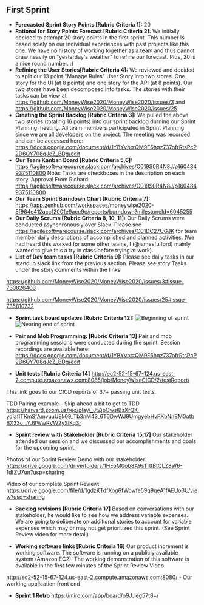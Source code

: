 ## First Sprint

- **Forecasted Sprint Story Points [Rubric Criteria 1]:** 20
- **Rational for Story Points Forecast [Rubric Criteria 2]:**  We initially decided to attempt 20 story points in the first sprint.  This number is based solely on our individual experiences with past projects like this one.  We have no history of working together as a team and thus cannot draw heavily on "yesterday's weather" to refine our forecast.  Plus, 20 is a nice round number. :)
- **Refining the User Stories[Rubric Criteria 4]:** We reviewed and decided to split our 13 point "Manage Rules" User Story into two stores.  One story for the UI (at 8 points) and one story for the API (at 8 points).  Our two stores have been decomposed into tasks.  The stories with their tasks can be view at  https://github.com/MoneyWise2020/MoneyWise2020/issues/3 and https://github.com/MoneyWise2020/MoneyWise2020/issues/25
- **Creating the Sprint Backlog [Rubric Criteria 3]:** We pulled the above two stories (totaling 16 points) into our sprint backlog durning our Sprint Planning meeting.  All team members participated in Sprint Planning since we are all developers on the project.  The meeting was recorded and can be accessed here: https://docs.google.com/document/d/1YBYvbtzQM9F6hqz737ofrRtsPcP2D6QY708qJeZ_BDg/edit
- **Our Team Kanban Board [Rubric Criteria 5,6]:** https://agilesoftwarecourse.slack.com/archives/C019S0R4N8J/p1604849375110800
Note: Tasks are checkboxes in the description on each story.
Approval From Richard: https://agilesoftwarecourse.slack.com/archives/C019S0R4N8J/p1604849375110800
- **Our Team Sprint Burndown Chart [Rubric Criteria 7]:** https://app.zenhub.com/workspaces/moneywise2020-5f984e412accf2001e9acc9c/reports/burndown?milestoneId=6045255
- **Our Daily Scrums [Rubric Criteria 8, 10, 11]:** Our Daily Scrums were conducted asynchronously over Slack. Please see https://agilesoftwarecourse.slack.com/archives/C01DC27UGJK for team member daily descriptions of accomplished and planned activities. (We had heard this worked for some other teams, I (@jamesfulford) mainly wanted to give this a try in class before trying at work). 
- **List of Dev team tasks [Rubric Criteria 9]:** 
Please see daily tasks in our standup slack link from the previous section.
Please see story Tasks under the story comments within the links. 

https://github.com/MoneyWise2020/MoneyWise2020/issues/3#issue-730826403

https://github.com/MoneyWise2020/MoneyWise2020/issues/25#issue-735810732

- **Sprint task board updates [Rubric Criteria 12]:**
![Beginning of sprint](https://drive.google.com/uc?export=download&id=1UY8Mm-MnusL0Iyc2qRUWlAtV4FcvcAjx)
![Nearing end of sprint](https://drive.google.com/uc?export=download&id=1_t3UKimHYxCaML8ARX9ZdZaidLCfkszY)

- **Pair and Mob Programming: [Rubric Criteria 13]** Pair and mob programming sessions were conducted during the sprint.  Session recordings are available here: https://docs.google.com/document/d/1YBYvbtzQM9F6hqz737ofrRtsPcP2D6QY708qJeZ_BDg/edit 

- **Unit tests [Rubric Criteria 14]** http://ec2-52-15-67-124.us-east-2.compute.amazonaws.com:8085/job/MoneyWiseCICD/2/testReport/

This link goes to our CICD reports of 37+ passing unit tests.  

TDD Pairing example - Skip ahead a bit to get to TDD. 
https://harvard.zoom.us/rec/play/_JtZjbOwsIBsXrQK-ydlafITKmSfAmvuuUEk09_Tb3nM43_6T6DwWJ9UmgyebHvFXbNnBM0otbBX33c_.YJ9WwRVW2ySlKq3r

- **Sprint review with Stakeholder [Rubric Criteria 15,17]**
Our stakeholder attended our session and we discussed our accomplishments and goals for the upcoming sprint. 

Photos of our Sprint Review Demo with our stakeholder:
https://drive.google.com/drive/folders/1HEoM0ob8A9s1TttBtQLZ8W6-1dfZU7un?usp=sharing

Video of our complete Sprint Review:
https://drive.google.com/file/d/1gdzKTdfXog6fWowfe59q9qeA1fAEUo3U/view?usp=sharing

- **Backlog revisions [Rubric Criteria 17]**
Based on conversations with our stakeholder, he would like to see how we address variable expenses. We are going to deliberate on additional stories to account for variable expenses which may or may not get prioritized this sprint. (See Sprint Review video for more detail)

- **Working software links [Rubric Criteria 16]**
Our product increment is working software. 
The software is running on a publicly available system (Amazon EC2).
The working demonstration of this software is available in the first few minutes of the Sprint Review Video. 

http://ec2-52-15-67-124.us-east-2.compute.amazonaws.com:8080/ - Our working application front end

- **Sprint 1 Retro**
https://miro.com/app/board/o9J_leg57t8=/

